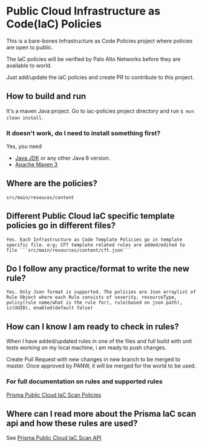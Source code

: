 # Public Cloud Infrastructure as Code(IaC) Policies
This is a bare-bones Infrastructure as Code Policies project where policies are open to public.

The IaC policies will be verified by Palo Alto Networks before they are available to world.

Just add/update the IaC policies and create PR to contribute to this project.

## How to build and run

It's  a maven Java project. Go to iac-policies project directory and run ```$ mvn clean install```. 


### It doesn't work, do I need to install something first?
Yes, you need

- [Java JDK](http://www.oracle.com/technetwork/java/javase/downloads/jdk8-downloads-2133151.html) or any other Java 8 version. 
- [Apache Maven 3](https://maven.apache.org/)


## Where are the policies?

    src/main/resouces/content
  

## Different Public Cloud IaC specific template policies go in different files?

    Yes. Each Infrastructure as Code Template Policies go in template specific file. e:g; CFT template related rules are added/edited to file ```src/main/resources/content/cft.json```

## Do I follow any practice/format to write the new rule?

    Yes. Only Json format is supported. The policies are Json arraylist of Rule Object where each Rule consists of severity, resourceType, policy(rule name/what is the rule for), rule(based on json path), is(UUID), enabled(default false)   

## How can I know I am ready to check in rules?

When I have added/updated rules in one of the files and full build with unit tests working on my local machine, i am ready to push changes.

Create Pull Request with new changes in new branch to be merged to master. Once approved by PANW, it will be merged for the world to be used. 

### For full documentation on rules and supported rules
[Prisma Public Cloud IaC Scan Policies](https://iacscanapidoc.redlock.io/content)

## Where can I read more about the Prisma IaC scan api and how these rules are used?
See [Prisma Public Cloud IaC Scan API](https://iacscanapidoc.redlock.io/)
